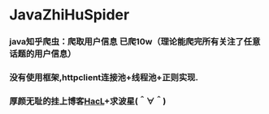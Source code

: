 # JavaZhiHuSpider
### java知乎爬虫：爬取用户信息 已爬10w（理论能爬完所有关注了任意话题的用户信息）
### 没有使用框架,httpclient连接池+线程池+正则实现.
 
### 厚颜无耻的挂上博客[HacL](http://yhis.me)+求波星(＾∀＾)


